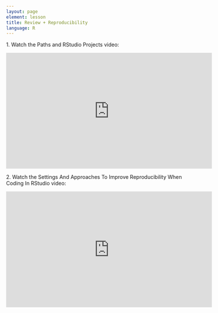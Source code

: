 ```yaml
---
layout: page
element: lesson
title: Review + Reproducibility
language: R
---
```


1\. Watch the Paths and RStudio Projects video:

<iframe title="Paths and RStudio Projects video" width="560" height="315" src="https://www.youtube.com/embed/2sReMmTMYFk" frameborder="0" allow="accelerometer; autoplay; clipboard-write; encrypted-media; gyroscope; picture-in-picture" allowfullscreen></iframe>

2\. Watch the Settings And Approaches To Improve Reproducibility When Coding In RStudio video:

<iframe title="Settings And Approaches To Improve Reproducibility When Coding In RStudio video" width="560" height="315" src="https://www.youtube.com/embed/4HrWj8oNkIY" frameborder="0" allow="accelerometer; autoplay; clipboard-write; encrypted-media; gyroscope; picture-in-picture" allowfullscreen></iframe>

